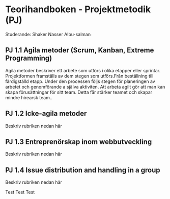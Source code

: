 # Teorihandboken - Projektmetodik (PJ)
Studerande: Shaker Nasser Albu-salman 

## PJ 1.1 Agila metoder (Scrum, Kanban, Extreme Programming)

Agila metoder beskriver ett arbete som utförs i olika etapper eller sprintar. Projektformen framställs av dem stegen som utförs.Från beställning till färdigställd etapp. Under den processen följs stegen för planeringen av arbetet och genomförande a själva aktiviten. Att arbeta agilt gör att man kan skapa förusättningar för sitt team. Detta får stärker teamet och skapar mindre hirearsk team..

## PJ 1.2 Icke-agila metoder
Beskriv rubriken nedan här

## PJ 1.3 Entreprenörskap inom webbutveckling
Beskriv rubriken nedan här

## PJ 1.4 Issue distribution and handling in a group
Beskriv rubriken nedan här


Test Test Test 